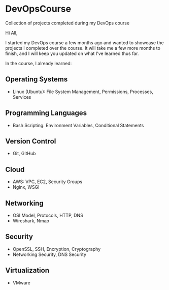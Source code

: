 # DevOpsCourse
Collection of projects completed during my DevOps course

Hi All,

I started my DevOps course a few months ago and wanted to showcase the projects I completed over the course.
It will take me a few more months to finish, and I will keep you updated on what I've learned thus far.

In the course, I already learned:

## Operating Systems
- Linux (Ubuntu): File System Management, Permissions, Processes, Services

## Programming Languages
- Bash Scripting: Environment Variables, Conditional Statements

## Version Control
- Git, GitHub

## Cloud
- AWS: VPC, EC2, Security Groups
- Nginx, WSGI

## Networking
- OSI Model, Protocols, HTTP, DNS
- Wireshark, Nmap

## Security
- OpenSSL, SSH, Encryption, Cryptography
- Networking Security, DNS Security

## Virtualization
- VMware
